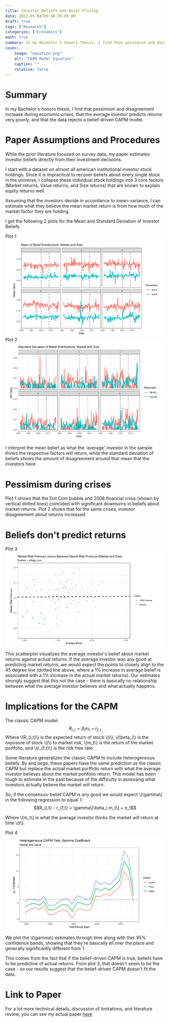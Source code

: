 ```yaml
---
title: Investor Beliefs and Asset Pricing 
date: 2022-05-04T09:48:39-05:00
draft: true
tags: ["Research"]
categories: ["Economics"]
math: true
summary: In my Bachelor's honors thesis, I find that pessimism and disagreement increase during economic crises, that the average investor predicts returns very poorly, and that the data rejects a belief-driven CAPM model. 
cover:
    image: "equation.png"
    alt: "CAPM Model Equation"
    caption: ""
    relative: false
---
```


# Summary
In my Bachelor's honors thesis, I find that pessimism and disagreement increase during economic crises, that the average investor predicts returns very poorly, and that the data rejects a belief-driven CAPM model. 

# Paper Assumptions and Procedures
While the prior literature focused on survey data, my paper estimates investor beliefs directly from their investment decisions. 

I start with a dataset on almost all american institutional investor stock holdings. Since it is impractical to recover beliefs about every single stock in the universe, I collapse these individual stock holdings into 3 core factors (Market returns, Value returns, and Size returns) that are known to explain equity returns well. 

Assuming that the investors decide in accordance to mean-variance, I can estimate what they believe the mean market return is from how much of the market factor they are holding.  

I get the following 2 plots for the Mean and Standard Deviation of Investor Beliefs 

Plot 1
![Plot 1](plot1.png)
Plot 2
![Plot 2](plot2.png)

I interpret the mean belief as what the 'average' investor in the sample thinks the respective factors will return, while the standard deviation of beliefs shows the amount of disagreement around that mean that the investors have. 

# Pessimism during crises
Plot 1 shows that the Dot Com bubble and 2008 financial crisis (shown by vertical dotted lines) coincided with significant downturns in beliefs about market returns. 
Plot 2 shows that for the same crises, investor disagreement about returns increased.  

# Beliefs don't predict returns
Plot 3
![Plot 3](belief_vs_reality.png)

This scatterplot visualizes the average investor's belief about market returns against actual returns. If the average investor was any good at predicting market returns, we would expect the points to closely align to the 45 degree line (dotted line above, where a 1% increase in average belief is associated with a 1% increase in the actual market returns). Our estimates strongly suggest that this not the case - there is basically no relationship between what the average investor believes and what actually happens.  

# Implications for the CAPM
The classic CAPM model:
$$R_{i,t} = \beta_i m_t + r_{f,t}$$
Where \\(R_{i,t}\\) is the expected return of stock \\(i\\), \\(\beta_i\\) is the exposure of stock \\(i\\) to market risk, \\(m_t\\) is the return of the market portfolio, and \\(r_{f,t}\\) is the risk free rate. 

Some literature generalizes the classic CAPM to include heterogeneous beliefs. By and large, these papers have the same prediction as the classic CAPM but replace the actual market portfolio return with what the average investor believes about the market portfolio return. This model has been tough to estimate in the past because of the difficulty in assessing what investors actually believe the market will return. 

So, if the consensus-belief CAPM is any good we would expect \\(\gamma\\) in the following regression to equal 1:
$$R_{i,t} - r_{f,t} = \gamma\[\beta_i m_t\] + e_t$$

Where \\(m_t\\) is what the average investor thinks the market will return at time \\(t\\). 

Plot 4
![Plot 4](hcapm.png) 

We plot the \\(\gamma\\) estimates through time along with ther 95% confidence bands, showing that they're basically all over the place and generally significantly different from 1. 

This comes from the fact that if the belief-driven CAPM is true, beliefs have to be predictive of actual returns. From plot 3, that doesn't seem to be the case - so our results suggest that the belief-driven CAPM doesn't fit the data. 

# Link to Paper
For a lot more technical details, discussion of limitations, and literature review, you can see my actual paper [here](jasonyang_thesis.pdf)